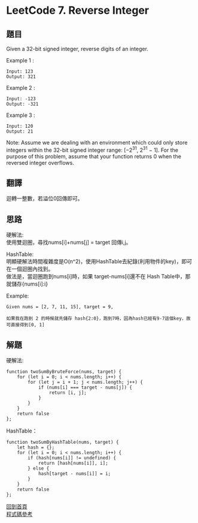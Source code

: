 # LeetCode 7. Reverse Integer

## 題目
Given a 32-bit signed integer, reverse digits of an integer.

Example 1 :
```
Input: 123
Output: 321

```

Example 2 :
```
Input: -123
Output: -321

```

Example 3 :
```
Input: 120
Output: 21

```

Note:
Assume we are dealing with an environment which could only store integers within the 32-bit signed integer range: [−2<sup>31</sup>,  2<sup>31</sup> − 1]. For the purpose of this problem, assume that your function returns 0 when the reversed integer overflows.
## 翻譯

迴轉一整數，若溢位0回傳即可。  

## 思路

硬解法:  
使用雙迴圈，尋找nums[i]+nums[j] = target 回傳i,j。

HashTable:  
明顯硬解法時間複雜度是O(n^2)，使用HashTable去紀錄(利用物件的key)，即可在一個迴圈內找到。  
做法是，當迴圈跑到nums[i]時，如果 target-nums[i]還不在 Hash Table中，那就儲存{nums[i]:i}

Example:
```
Given nums = [2, 7, 11, 15], target = 9,

如果我在跑到 2 的時候就先儲存 hash{2:0}，跑到7時，因為hash已經有9-7這個key，故可直接得到[0, 1]
```

## 解題

硬解法:
```
function twoSumByBruteForce(nums, target) {
    for (let i = 0; i < nums.length; i++) {
        for (let j = i + 1; j < nums.length; j++) {
            if (nums[i] === target - nums[j]) {
                return [i, j];
            }
        }
    }
    return false
};
```

HashTable：
```
function twoSumByHashTable(nums, target) {
    let hash = {};
    for (let i = 0; i < nums.length; i++) {
        if (hash[nums[i]] != undefined) {
            return [hash[nums[i]], i];
        } else {
            hash[target - nums[i]] = i;
        }
    }
    return false
};
```

[回到首頁](../../README.md)  
[程式碼參考](scripts/index.js)